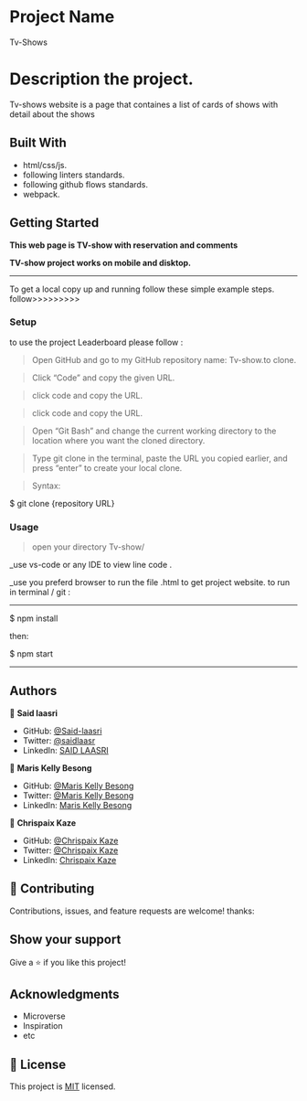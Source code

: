 # Project Name

Tv-Shows

# Description the project.

Tv-shows website is a page that containes a list of cards of shows with detail about the shows

## Built With

- html/css/js.
- following linters standards.
- following github flows standards.
- webpack.

## Getting Started

**This web page is TV-show with reservation and comments**

**TV-show project works on mobile and disktop.**

---

To get a local copy up and running follow these simple example steps.
follow>>>>>>>>>

### Setup

to use the project Leaderboard please follow :

> Open GitHub and go to my GitHub repository name: Tv-show.to clone.

> Click “Code” and copy the given URL.

> click code and copy the URL.

> click code and copy the URL.

> Open “Git Bash” and change the current working directory to the location where you want the cloned directory.

> Type git clone in the terminal, paste the URL you copied earlier, and press “enter” to create your local clone.

> Syntax:

$ git clone {repository URL}

### Usage

> open your directory Tv-show/

\_use vs-code or any IDE to view line code .

\_use you preferd browser to run the file .html to get project website.
to run in terminal / git :

---

$ npm install

then:

$ npm start

---

## Authors

👤 **Said laasri**

- GitHub: [@Said-laasri](https://github.com/Said-laasri)
- Twitter: [@saidlaasr](https://twitter.com/saidlaasr)
- LinkedIn: [SAID LAASRI](https://www.linkedin.com/in/said-laasri-8a4367172/)

👤 **Maris Kelly Besong**

- GitHub: [@Maris Kelly Besong](https://github.com/kelwilson)
- Twitter: [@Maris Kelly Besong](https://twitter.com/BesongMaris)
- LinkedIn: [Maris Kelly Besong](https://www.linkedin.com/in/kelly-besong-b33074237/)

👤 **Chrispaix Kaze**

- GitHub: [@Chrispaix Kaze](https://github.com/ChrispaixK)
- Twitter: [@Chrispaix Kaze](https://twitter.com/ChrispaixK)
- LinkedIn: [Chrispaix Kaze](https://www.linkedin.com/in/chrispaix-kaze-70445a175/)

## 🤝 Contributing

Contributions, issues, and feature requests are welcome!
thanks:

## Show your support

Give a ⭐️ if you like this project!

## Acknowledgments

- Microverse
- Inspiration
- etc

## 📝 License

This project is [MIT](./MIT.md) licensed.
